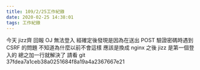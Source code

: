 ```yaml
---
title: 109/2/25工作紀錄
date: 2020-02-25 14:38:01
tags: 工作紀錄
---
```


今天 jizz齊 回報 OJ 無法登入
經確定後發現是因為在送出 POST 驗證密碼時遇到 CSRF 的問題
不知道為什麼以前不會這樣
應該是換成 nginx 之後 jizz 是第一個登入的
總之加一行就解決了
請看 git 37fdea7a1ceb38a0251684f8a19a4a2367667e21

